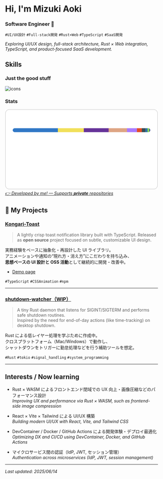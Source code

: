 # Hi, I'm Mizuki Aoki

### **Software Engineer** 🍕

`#UI/UX設計` `#Full-stack開発` `#Rust×Web` `#TypeScript` `#SaaS開発`

_Exploring UI/UX design, full-stack architecture, Rust × Web integration, TypeScript, and product-focused SaaS development._

## Skills

### Just the good stuff

![icons](https://skillicons.dev/icons?i=js,ts,react,tailwind,rust,wasm,docker,figma,apple,debian)

### Stats

<a href="https://github.com/4okimi7uki/self-reposcope"><img src="https://github.com/4okimi7uki/4okimi7uki/blob/main/output/full_languages.svg" alt="stats" />
<br />
<em> 👉 Developed by me! — Supports **private** repositories </em>
</a>

<!-- ### Languages I've worked with (but don't use every day)
![icons](https://skillicons.dev/icons?i=php,python,matlab,latex)

### Frontend

![icons](https://skillicons.dev/icons?i=html,css,wasm,react,tailwind,vite)

### Backend / Frameworks

![icons](https://skillicons.dev/icons?i=nodejs,flask)

### Tools / DevTools

![icons](https://skillicons.dev/icons?i=vscode,docker,git,github,postman)

### Design / UX

![icons](https://skillicons.dev/icons?i=figma)

### OS / Platform

![icons](https://skillicons.dev/icons?i=linux,debian,apple,windows)

### Infra / DevOps

![icons](https://skillicons.dev/icons?i=aws,nginx) -->

## 🚀 My Projects

### [Kongari-Toast](https://github.com/4okimi7uki/kongari-toast)

> A lightly crisp toast notification library built with TypeScript.
> Released as **open source** project focused on subtle, customizable UI design.

実務経験をベースに抽象化・再設計した UI ライブラリ。  
アニメーションや通知の“現れ方・消え方”にこだわりを持ち込み、  
**思想ベースの UI 設計と OSS 活動**として継続的に開発・改善中。

-   [Demo page](https://4okimi7uki.github.io/kongari-toast/)

`#TypeScript` `#CSSAnimation` `#npm`

---

### [shutdown-watcher（WIP）](https://github.com/4okimi7uki/shutdown-watcher)

> A tiny Rust daemon that listens for SIGINT/SIGTERM and performs safe shutdown routines.  
> Inspired by the need for end-of-day actions (like time-tracking) on desktop shutdown.

Rust による低レイヤー処理を学ぶために作成中。  
クロスプラットフォーム（Mac/Windows）で動作し、  
シャットダウンをトリガーに勤怠処理などを行う補助ツールを想定。

`#Rust` `#tokio` `#signal_handling` `#system_programming`

---

## Interests / Now learning

-   Rust × WASM によるフロントエンド閉域での UX 向上・画像圧縮などのパフォーマンス設計  
    _Improving UX and performance via Rust × WASM, such as frontend-side image compression_

-   React × Vite × Tailwind による UI/UX 構築  
    _Building modern UI/UX with React, Vite, and Tailwind CSS_

-   DevContainer / Docker / GitHub Actions による開発体験・デプロイ最適化  
    _Optimizing DX and CI/CD using DevContainer, Docker, and GitHub Actions_

-   マイクロサービス間の認証（IdP, JWT, セッション管理）  
    _Authentication across microservices (IdP, JWT, session management)_

---

_Last updated: 2025/06/14_
